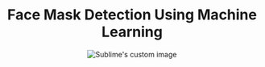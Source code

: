 <h1 align="center">Face Mask Detection Using Machine Learning</h1>

<p align="center">
  <img src="https://5.imimg.com/data5/PI/FD/NK/SELLER-5866466/images-500x500.jpg" alt="Sublime's custom image"/>
</p>
